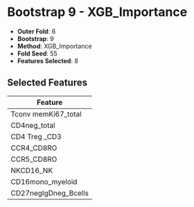 # Bootstrap 9 - XGB_Importance

- **Outer Fold**: 6
- **Bootstrap**: 9
- **Method**: XGB_Importance
- **Fold Seed**: 55
- **Features Selected**: 8

## Selected Features

| Feature |
|---------|
| Tconv memKi67_total |
| CD4neg_total |
| CD4 Treg _CD3 |
| CCR4_CD8RO |
| CCR5_CD8RO |
| NKCD16_NK |
| CD16mono_myeloid |
| CD27negIgDneg_Bcells |
